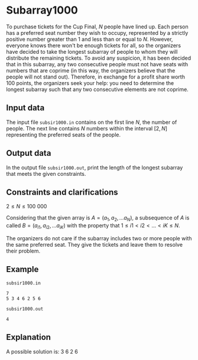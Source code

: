 # Subarray1000

To purchase tickets for the Cup Final, $N$ people have lined up. Each person has a preferred seat number they wish to occupy, represented by a strictly positive number greater than $1$ and less than or equal to $N$. However, everyone knows there won't be enough tickets for all, so the organizers have decided to take the longest subarray of people to whom they will distribute the remaining tickets. To avoid any suspicion, it has been decided that in this subarray, any two consecutive people must not have seats with numbers that are coprime (in this way, the organizers believe that the people will not stand out). Therefore, in exchange for a profit share worth $100$ points, the organizers seek your help: you need to determine the longest subarray such that any two consecutive elements are not coprime. 

## Input data

The input file `subsir1000.in` contains on the first line $N$, the number of people. The next line contains $N$ numbers within the interval $[2, N]$ representing the preferred seats of the people.

## Output data

In the output file `subsir1000.out`, print the length of the longest subarray that meets the given constraints.

## Constraints and clarifications

$2 \leq N \leq 100\ 000$

Considering that the given array is $A = (a_1, a_2, \dots a_N)$, a subsequence of $A$ is called $B = (a_{i1}, a_{i2}, \dots a_{iK})$ with the property that $1 \leq i1 < i2 < \dots < iK \leq N$.

The organizers do not care if the subarray includes two or more people with the same preferred seat. They give the tickets and leave them to resolve their problem.

## Example

`subsir1000.in`

```
7
5 3 4 6 2 5 6
```

`subsir1000.out`

```
4
```

## Explanation

A possible solution is: $3 \ 6 \ 2 \ 6$